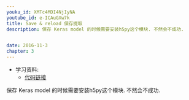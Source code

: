 ```yaml
---
youku_id: XMTc4MDI4NjIyNA
youtube_id: e-ICAuGXw7k
title: Save & reload 保存提取
description: 保存 Keras model 的时候需要安装h5py这个模块. 不然会不成功.


date: 2016-11-3
chapter: 3
---
```

* 学习资料:
  * [代码链接](https://github.com/MorvanZhou/tutorials/blob/master/kerasTUT/10-save.py)
  
保存 Keras model 的时候需要安装h5py这个模块. 不然会不成功.
